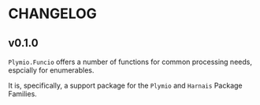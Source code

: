 # CHANGELOG

## v0.1.0

`Plymio.Funcio` offers a number of functions for common processing needs, espcially for enumerables.

It is, specifically, a support package for the `Plymio` and `Harnais` Package Families.



